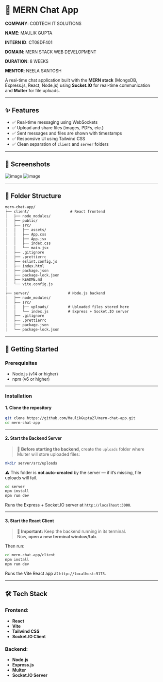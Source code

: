 # 💬 MERN Chat App

**COMPANY**: CODTECH IT SOLUTIONS

**NAME**: MAULIK GUPTA

**INTERN ID**: CT08DF401

**DOMAIN**: MERN STACK WEB DEVELOPMENT

**DURATION**: 8 WEEKS

**MENTOR**: NEELA SANTOSH


A real-time chat application built with the **MERN stack** (MongoDB, Express.js, React, Node.js) using **Socket.IO** for real-time communication and **Multer** for file uploads.

---

## ✨ Features

- ✅ Real-time messaging using WebSockets
- ✅ Upload and share files (images, PDFs, etc.)
- ✅ Sent messages and files are shown with timestamps
- ✅ Responsive UI using Tailwind CSS
- ✅ Clean separation of `client` and `server` folders

---

## 📸 Screenshots

![image](https://github.com/user-attachments/assets/7430ccd9-085c-4064-899c-d30d572183ca)
![image](https://github.com/user-attachments/assets/23408c25-c3c3-4393-bd0c-50b6d54f3dd3)

---

## 📁 Folder Structure

```markdown
mern-chat-app/
├── client/                   # React frontend
│   ├── node_modules/
│   ├── public/
│   ├── src/
│   │   ├── assets/
│   │   ├── App.css
│   │   ├── App.jsx
│   │   ├── index.css
│   │   └── main.jsx
│   ├── .gitignore
│   ├── .prettierrc
│   ├── eslint.config.js
│   ├── index.html
│   ├── package.json
│   ├── package-lock.json
│   ├── README.md
│   └── vite.config.js
│
├── server/                  # Node.js backend
│   ├── node_modules/
│   ├── src/
│   │   ├── uploads/         # Uploaded files stored here
│   │   └── index.js         # Express + Socket.IO server
│   ├── .gitignore
│   ├── .prettierrc
│   ├── package.json
│   └── package-lock.json
```

---

## 🚀 Getting Started

### Prerequisites

- Node.js (v14 or higher)
- npm (v6 or higher)

---

### Installation

#### 1. Clone the repository

```bash
git clone https://github.com/MaulikGupta27/mern-chat-app.git
cd mern-chat-app
```

---

#### 2. Start the Backend Server

> 📁 **Before starting the backend**, create the `uploads` folder where Multer will store uploaded files:

```bash
mkdir server/src/uploads
```

⚠️ This folder is **not auto-created** by the server — if it’s missing, file uploads will fail.

```bash
cd server
npm install
npm run dev
```

Runs the Express + Socket.IO server at `http://localhost:3000`.

---

#### 3. Start the React Client

> 📌 **Important:** Keep the backend running in its terminal.  
> Now, **open a new terminal window/tab**.

Then run:

```bash
cd mern-chat-app/client
npm install
npm run dev
```

Runs the Vite React app at `http://localhost:5173`.

---

## 🛠️ Tech Stack

### Frontend:
- **React**
- **Vite**
- **Tailwind CSS**
- **Socket.IO Client**

### Backend:
- **Node.js**
- **Express.js**
- **Multer**
- **Socket.IO Server**
